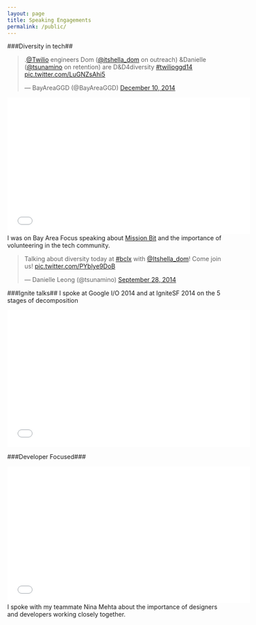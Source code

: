 ```yaml
---
layout: page
title: Speaking Engagements
permalink: /public/
---
```


###Diversity in tech##
<blockquote class="twitter-tweet" lang="en"><p>.<a href="https://twitter.com/twilio">@Twilio</a> engineers Dom (<a href="https://twitter.com/Itshella_dom">@itshella_dom</a> on outreach) &amp;Danielle (<a href="https://twitter.com/tsunamino">@tsunamino</a> on retention) are D&amp;D4diversity <a href="https://twitter.com/hashtag/twilioggd14?src=hash">#twilioggd14</a> <a href="http://t.co/LuGNZsAhi5">pic.twitter.com/LuGNZsAhi5</a></p>&mdash; BayAreaGGD (@BayAreaGGD) <a href="https://twitter.com/BayAreaGGD/status/542527858342502401">December 10, 2014</a></blockquote>
<script async src="//platform.twitter.com/widgets.js" charset="utf-8"></script>

<iframe width="560" height="315" src="//www.youtube.com/embed/4uG0PaPn7UI" frameborder="0" allowfullscreen></iframe>
I was on Bay Area Focus speaking about <a href="http://missionbit.com/">Mission Bit</a> and the importance of volunteering in the tech community. 

<blockquote class="twitter-tweet" lang="en"><p>Talking about diversity today at <a href="https://twitter.com/hashtag/bclx?src=hash">#bclx</a> with <a href="https://twitter.com/Itshella_dom">@Itshella_dom</a>! Come join us! <a href="http://t.co/PYblye9DoB">pic.twitter.com/PYblye9DoB</a></p>&mdash; Danielle Leong (@tsunamino) <a href="https://twitter.com/tsunamino/status/516147925882519554">September 28, 2014</a></blockquote>
<script async src="//platform.twitter.com/widgets.js" charset="utf-8"></script>

###Ignite talks##
I spoke at Google I/O 2014 and at IgniteSF 2014 on the 5 stages of decomposition

<iframe width="560" height="315" src="//www.youtube.com/embed/kZXClhSkaI8" frameborder="0" allowfullscreen></iframe>


###Developer Focused###
<iframe width="560" height="315" src="//www.youtube.com/embed/lRYbWveXKBw" frameborder="0" allowfullscreen></iframe>
I spoke with my teammate Nina Mehta about the importance of designers and developers working closely together. 
